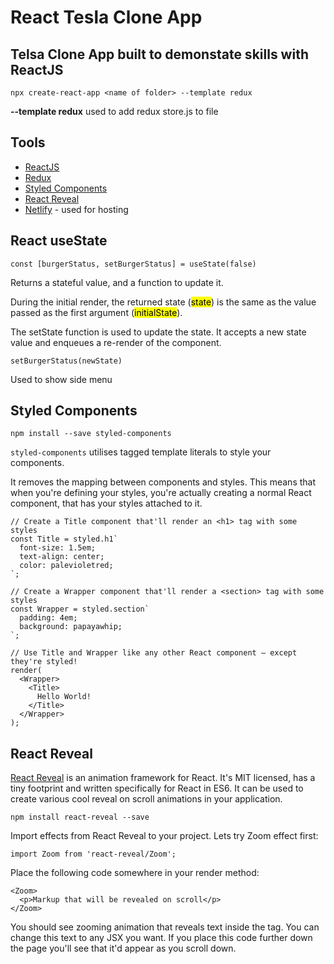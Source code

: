 # React Tesla Clone App

## Telsa Clone App built to demonstate skills with ReactJS

```
npx create-react-app <name of folder> --template redux
```
**--template redux** used to add redux store.js to file

## Tools
* [ReactJS](https://reactjs.org/)
* [Redux](https://react-redux.js.org/)
* [Styled Components](https://styled-components.com/)
* [React Reveal](https://www.react-reveal.com/)
* [Netlify](https://app.netlify.com/) - used for hosting

## React useState
```
const [burgerStatus, setBurgerStatus] = useState(false)
```
Returns a stateful value, and a function to update it.

During the initial render, the returned state (<mark>state</mark>) is the same as the value passed as the first argument (<mark>initialState</mark>).

The setState function is used to update the state. It accepts a new state value and enqueues a re-render of the component.

```
setBurgerStatus(newState)
```
Used to show side menu

## Styled Components
```
npm install --save styled-components
```
`styled-components` utilises tagged template literals to style your components.

It removes the mapping between components and styles. This means that when you're defining your styles, you're actually creating a normal React component, that has your styles attached to it.

```
// Create a Title component that'll render an <h1> tag with some styles
const Title = styled.h1`
  font-size: 1.5em;
  text-align: center;
  color: palevioletred;
`;

// Create a Wrapper component that'll render a <section> tag with some styles
const Wrapper = styled.section`
  padding: 4em;
  background: papayawhip;
`;

// Use Title and Wrapper like any other React component – except they're styled!
render(
  <Wrapper>
    <Title>
      Hello World!
    </Title>
  </Wrapper>
);
```

## React Reveal

[React Reveal](https://www.react-reveal.com/) is an animation framework for React. It's MIT licensed, has a tiny footprint and written specifically for React in ES6. It can be used to create various cool reveal on scroll animations in your application. 

```
npm install react-reveal --save
```

Import effects from React Reveal to your project. Lets try Zoom effect first:

```
import Zoom from 'react-reveal/Zoom';
```

Place the following code somewhere in your render method:

```
<Zoom>
  <p>Markup that will be revealed on scroll</p>
</Zoom>
```

You should see zooming animation that reveals text inside the tag. You can change this text to any JSX you want. If you place this code further down the page you'll see that it'd appear as you scroll down.